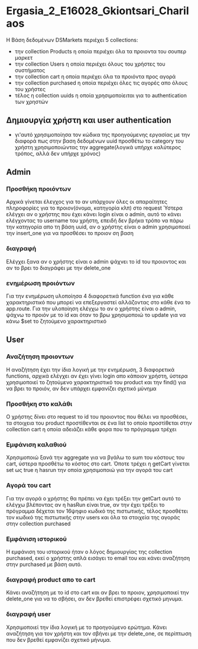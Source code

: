 # Ergasia_2_E16028_Gkiontsari_Charilaos
Η Βάση δεδομένων DSMarkets περιέχει 5 collections:
* την collection Products η οποία περιέχει όλα τα προιοντα του σουπερ μαρκετ
* την collection Users η οποία περιέχει όλους του χρήστες του συστήματος
* την collection cart η οποία περιέχει όλα τα προιόντα προς αγορά
* την collection purchased η οποία περιέχει όλες τις αγορές απο όλους του χρήστες
* τέλος η collection uuids η οποία χρησιμοποίειται για το authentication των χρηστών

## Δημιουργία χρήστη και user authentication
* γι'αυτό χρησιμοποίησα τον κώδικα της προηγούμενης εργασίας με την διαφορά πως στην βαση δεδομένων uuid προσθέτω το category του χρήστη χρησιμοποιώντας την aggregate(λογικά υπήρχε καλύτερος τρόπος, αλλά δεν υπήρχε χρόνος)

## Admin
### Προσθήκη προιόντων
Αρχικά γίνεται έλεγχος για το αν υπάρχουν όλες οι απαραίτητες πληροφορίες για το προιον(όνομα, κατηγορία κλπ) στο request
Ύστερα ελέγχει αν ο χρήστης που έχει κάνει login είναι ο admin, αυτό το κάνει ελέγχοντας το username του χρήστη, επειδή δεν βρήκα τρόπο να πάρω την κατηγορία απο τη βάση uuid, αν ο χρήστης είναι ο admin χρησιμοποιεί την insert_one για να προσθέσει το προιον ση βαση

### διαγραφή 
Ελέγχει ξανα αν ο χρήστης είναι ο admin ψάχνει το id του προιοντος και αν το βρει το διαγράφει με την delete_one

### ενημέρωση προιόντων
Για την ενημέρωση υλοποίησα 4 διαφορετικά function ένα για κάθε χαρακτηριστικό που μπορεί να επεξεργαστεί αλλάζοντας στο κάθε ένα το app.route. Για την υλοποίηση ελέγχω το αν ο χρήστης είναι ο admin, ψάχνω το προιόν με το id και όταν το βρω χρησιμοποιώ το update για να κάνω $set το ζητούμενο χαρακτηριστικό

## User
### Αναζήτηση προιοντων
Η αναζήτηση έχει την ίδια λογική με την ενημέρωση, 3 διαφορετικά functions, αρχικά ελέγχει αν έχει γίνει login απο κάποιον χρήστη, ύστερα χρησιμοποιεί το ζητούμενο χαρακτηριστικό του product και την find() για να βρει το προιόν, αν δεν υπάρχει εμφανίζει σχετικό μύνημα  

### Προσθήκη στο καλάθι
Ο χρήστης δίνει στο request το id του προιοντος που θέλει να προσθέσει, τα στοιχεια του product προστίθενται σε ένα list το οποίο προστίθεται στην collection cart η οποία αδειάζει κάθε φορα που το πρόγραμμα τρέχει

### Εμφάνιση καλαθιού
Χρησιμοποιώ ξανά την aggregate για να βγάλω το sum του κόστους του cart, ύστερα προσθέτω το κόστος στο cart. Όποτε τρέχει η getCart γίνεται set ως true η hasrun την οποία χρησιμοποιώ για την αγορά του cart

### Αγορά του cart
Για την αγορά ο χρήστης θα πρέπει να έχει τρέξει την getCart αυτό το ελέγχω βλέποντας αν η hasRun είναι true, αν την έχει τρέξει το πρόγραμμα δέχεται τον 16ψηφιο κωδικό της πιστωτικής, τέλος προσθέτει τον κωδικό της πιστωτικής στην users και όλα τα στοιχεία της αγοράς στην collection purchased

### Εμφάνιση ιστορικού
Η εμφάνιση του ιστορικού ήταν ο λόγος δημιουργίας της collection purchased, εκεί ο χρήστης απλά εισάγει το email του και κάνει αναζήτηση στην purchased με βάση αυτό.

### διαγραφή product απο το cart
Κάνει αναζήτηση με το id στο cart και αν βρει το προιον, χρησιμοποιεί την delete_one για να το σβήσει, αν δεν βρεθεί επιστρέφει σχετικό μηνυμα.

### διαγραφή user
Χρησιμοποιεί την ίδια λογική με το προηγούμενο ερώτημα. Κάνει αναζήτηση για τον χρήστη και τον σβήνει με την delete_one, σε περίπτωση που δεν βρεθεί εμφανίζει σχετικό μήνυμα.
